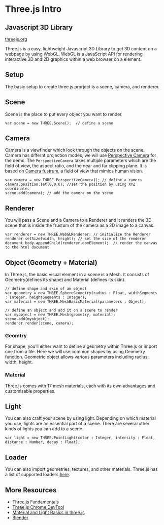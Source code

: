 # Three.js Intro

## Javascript 3D Library

[threejs.org](https://threejs.org)

Three.js is a easy, lightweight Javascript 3D Library to get 3D content on a webpage by using WebGL. WebGL is a JavaScript API for rendering interactive 3D and 2D graphics within a web browser on a <canvas> element.


## Setup
The basic setup to create three.js prorject is a scene, camera, and renderer.


## Scene
Scene is the place to put every object you want to render. 

```
var scene = new THREE.Scene();  // define a scene
```


## Camera

Camera is a viewfinder which look through the objects on the scene. Camera has differnt projection modes, we will use [Perspective Camera](https://threejs.org/docs/index.html#api/en/cameras/PerspectiveCamera) for the demo. The `PerspectiveCamera` takes multiple parameters which are the field of view, the aspect ratio, and the near and far clipping plane. It is based on [Camera fustrum](http://learnwebgl.brown37.net/08_projections/projections_perspective.html), a field of view that mimics human vision.

```
var camera = new THREE.PerspectiveCamera(); // define a camera
camera.position.set(0,0,0); //set the position by using XYZ coordinates
scene.add(camera); // add the camera on the scene
```


## Renderer

You will pass a Scene and a Camera to a Renderer and it renders the 3D scene that is inside the frustum of the camera as a 2D image to a canvas. 

```
var renderer = new THREE.WebGLRenderer; // initialize the Renderer 
renderer.setSize(width, height); // set the size of the renderer
document.body.appendChild(renderer.domElement);  // render the canvas to the html document
```

## Object (Geometry + Material)
In Three.js, the basic visual element in a scene is a Mesh. It consists of Geometry(defines its shape) and Material (defines its skin). 
```
// define shape and skin of an object
var geometry = new THREE.SphereGeometry(radius : Float, widthSegments : Integer, heightSegments : Integer);
var material = new THREE.MeshBasicMaterial(parameters : Object); 

// define an object and add it on a scene to render
var myobject = new THREE.Mesh(geometry, material); 
scene.add(myobject);
renderer.render(scene, camera);
```

### Geomtry
For shape, you’ll either want to define a geometry within Three.js or import one from a file. Here we will use common shapes by using Geometry function. Geometric object allows various parameters including radius, width, height.

### Material
Three.js comes with 17 mesh materials, each with its own advantages and customisable properties. 

## Light
You can also craft your scene by using light. Depending on which material you use, lights are an essential part of a scene. There are several other kinds of lights you can add to a scene.


```
var light = new THREE.PointLight(color : Integer, intensity : Float, distance : Number, decay : Float); 
```

## Loader
You can also import geometries, textures, and other materials. Three.js has a list of supported loaders [here](https://threejs.org/docs/index.html#manual/en/introduction/Loading-3D-models).



## More Resources
- [Three.js Fundamentals](https://threejsfundamentals.org/)
- [Three.js Chrome DevTool](https://chrome.google.com/webstore/detail/threejs-developer-tools/ebpnegggocnnhleeicgljbedjkganaek)
- [Material and Light Basics in three.js](http://blog.disignstudio.com/materials-and-light-basics-in-three-js/)
- [Blender](https://www.blender.org/)